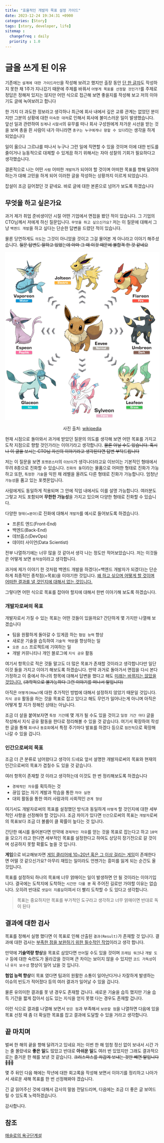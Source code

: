 ```yaml
---
title: "효율적인 개발자 목표 설정 가이드"
date: 2023-12-24 19:34:31 +0900
categories: [Story]
tags: [story, developer, life]
sitemap :
  changefreq : daily
  priority : 1.0
---
```


# 글을 쓰게 된 이유

기존에는 `설계에 대한 가이드라인`을 작성해 보려고 했지만 출장 동안 <u>단 한 글자</u>도 작성하지 못한 채
1주가 지나갔기 때문에 주제를 바꿔서 `어떻게 목표를 선정할 것인가?`를 주제로 정답은 정해져 있지는 않지만 어떤 식으로 접근해 보면 좋을지를 작성해 보고 저의 이야기도 글에 녹여보려고 합니다

한 가지 더 과도한 정보라고 생각하나 최근에 회사 내에서 깊은 교류 관계는 없었던 분이지만 그분의 상황에 대한 `미숙한 대처`로 인해서 회사에 불미스러운 일이 발생했습니다.
앞선 일과 관련하여 `징계`나 `시말서`의 유무를 떠나 회사 구성원에게 차가운 시선을 받는 것을 보며 총을 쥔 사람이 내가 아니라면 `총구는 누구에게나 향할 수 있다`라는 생각을 하게 되었습니다

일이 옳으냐 그르냐를 떠나서 누구나 그런 일에 직면할 수 있을 것이며 이에 대한 빈도를 줄이거나
능동적으로 대체할 수 있게끔 하기 위해서는 자아 성찰의 기회가 필요하다고 생각했습니다.

결론적으로 나는 어떤 `사람` 어떠한 `개발자`가 되어야 할 것이며 어떠한 목표를 향해 달려야 하는가 대해 고민을 하게 되어 이러한 글을 작성하는 상황까지 이르게 되었습니다.

잡설이 조금 길어졌던 것 같네요. 바로 글에 대한 본론으로 넘어가 보도록 하겠습니다

## 무엇을 하고 싶은가요
과거 제가 취업 준비생이던 시절 어떤 기업에서 면접을 봤던 적이 있습니다. 그 기업의 CTO님께서 저에게 하신 질문입니다.
`무엇을 하고 싶으신가요?` 저는 이 질문에 대해서 그냥 `백엔드 개발`을 하고 싶다는 단순한 답변을 드렸던 적이 있습니다.

물론 당연하게도 `의도`는 그것이 아니었을 것이고 그걸 물어본 게 아니라고 이야기 해주셨습니다.
~~질문 답변도 잘하고 있었는데 아마 그 때 이것 때문에 불합격 한 것 같네요~~

![eeveelution](/assets/img/posts/eeveelution.png) <br>
<div style=" text-align: center;">
사진 출처: <a href="https://ko.wikipedia.org/wiki/%EC%9D%B4%EB%B8%8C%EC%9D%B4">wikipedia</a>
</div>

현재 시점으로 돌아와서 과거에 받았던 질문의 의도를 생각해 보면 어떤 목표를 가지고 도착 지점으로 향할 것인가라는 이야기라고 생각합니다. ~~물론 아닐 수도 있습니다. 혹시나 이 글을 보시는 CTO님 자신의 이야기라고 생각된다면 답변 부탁드립니다~~

저는 이 질문을 보면 `포켓몬스터`의 `이브이`가 생각나더라고요 이브이는 기본적인 형태에서 무려 8종으로 진화할 수 있습니다.
`진화의 돌`이라는 물품으로 어떠한 형태로 진화가 가능하고 또한, `특정한 기술`을 익힌 채 레벨을 올려도 다른 형태로 진화가 가능합니다.
엄청난 `가능성`을 품고 있는 포켓몬입니다.

사람에게도 동일하게 적용되며 그 안에 직업 내에서도 이를 설명 가능합니다. 여러분도 그렇고 저도 포함되며 **무한한 가능성**을 가지고 있으며 다양한 형태로 진화할 수 있습니다.

다양한 `형태(=분야)`로 진화에 대해서 `개발자`를 예시로 들어보도록 하겠습니다.
- 프론트 엔드(Front-End)
- 백엔드(Back-End)
- 데브옵스(DevOps)
- 데이터 사이언(Data Scientist)

전부 나열하기에는 너무 많을 것 같아서 생각 나는 정도만 적어보았습니다. 저는 이것들은 어떻게 보면 `종착점`이라고 생각합니다.

과거에 제가 이야기 한 것처럼 백엔드 개발을 하겠다(=백엔드 개발자가 되겠다)는 단순하게 최종적인 종착점(=목표)을 이야기한 것입니다.
<u>왜 하고 싶으며 어떻게 할 것이며 어떠한 결과를 낼 것인지에 대해서 없는 것입니다.</u>

그렇다면 어떤 식으로 목표를 잡아야 할지에 대해서 한번 이야기해 보도록 하겠습니다.

### 개발자로써의 목표
개발자로서 가질 수 있는 목표는 어떤 것들이 있을까요? 간단하게 몇 가지만 나열해 보겠습니다
- 팀을 원활하게 돌아갈 수 있게끔 하는 `협업 능력` 향상
- 새로운 기술을 습득하여 `기술적 역량`을 향상하는 일
- `오픈 소스` 프로젝트에 기여하는 일
- 개발 커뮤니티나 개인 블로그에 `지식 공유` 활동

여기서 항목으로 적은 것들 말고도 더 많은 목표가 존재할 것이라고 생각합니다만 일단 이것 들을 가지고 이야기 해보도록 하겠습니다.
만약 과거로 돌아가서 면접을 다시 본다 가정하고 이 중에서 하나의 항목에 대해서 답변을 했다고 해도 <u>미래는 바뀌지는 않았을 것입니다.</u>
~~(과학적으로 불가능하다 그런 이야기를 떠나서 말입니다)~~

아직은 `어떻게(How)`에 대한 추가적인 방법에 대해서 설정하지 않았기 때문일 것입니다.
`지식 공유` 활동을 하는 것을 목표로 잡고 있다고 해도 무언가 일어나는게 아니며 아직은 어떻게 할 지가 정해진 상태는 아닙니다.

조금 더 살을 붙여보자면 `특정 기간`에 몇 개가 될 수도 있을 것이고 `일정 기간 마다` 글을 작성해서 지식 공유 활동을 한다로 정리해볼 수 있을 것 같습니다.
여기서 확장하여 작성한 글을 통해 `회사`나 `동호회`에서 특정 주기마다 발표를 하겠다 등으로 `점진적`으로 확장해 나갈 수 있을 겁니다.

### 인간으로써의 목표
조금 더 큰 분류로 넘어왔다고 생각이 드네요 앞서 설명한 개발자로써의 목표와 현재의 인간으로써의 목표가 겹칠수 도 있을 것 같습니다.

여러 항목이 존재할 것 이라고 생각하는데 이것도 한 번 정리해보도록 하겠습니다
- `경제적인 자유`를 획득하는 것
- 끊임 없는 자기 계발과 학습을 통한 `자아 실현`
- 대외 활동을 통한 여러 사람과의 사회적인 `관계 형성`

여기서도 개발자로써의 목표를 설정했던 방식과 동일하게 `어떻게` 할 것인지에 대한 세부적인 사항을 선정해야 할 것입니다.
조금 차이가 있다면 `인간`으로써의 목표는 `개발자`로써의 목표보다 조금 더 볼륨이 클 확률이 높다는 것 입니다.

간단한 예시를 들어본다면 만약에 `경제적인 자유`를 얻는 것을 목표로 잡는다고 하고 `10억`을 모으기 라고 한다면 
세부적인 목표를 설정한다고 하여도 상당히 장기전으로 갈 것이며 성공하지 못할 확률도 높을 것 입니다.

**게임**으로 비교해보자면 <u>게임 클리어에 10~20년 혹은 그 이상 걸리는 게임</u>이 존재한다면 어떨 것 같으신가요? 아무리 재밌는 일이라도
언젠가는 흥미를 잃게 되는 순간도 올 것입니다.

목표를 설정하되 하나의 목표에 너무 얽매이는 일이 발생하면 안 될 것이라는 이야기입니다. 결국에는 도착지에 도착하는 `시간만 다를 뿐` 꼭 주어진 길로만 가야할 이유는 없습니다.
오히려 반대로 `샛길이 지름길`이여서 더 빨리 도착할 수 도 있다고 생각합니다.

> 목표는 중요하지만 목표를 부가적인 도구라고 생각하고 너무 얽매이면 반대로 독이 된다

## 결과에 대한 검사
목표를 정해서 실행 했다면 이 목표로 인해 산출된 `결과(Result)`가 존재할 것 입니다. 결과에 대한 검사는 <u>부족한 점을 보완하기 위한 필수적인 작업</u>이라고 생각 합니다.

만약에 **기술역량 향상**을 목표로 삼았다면 `언어`일 수도 있을 것이며 `프레임 워크`나 `개발 도구` 등에 대한 숙련도가 올라갔을 것이며 큰 차이는 보이지 않을 수 있지만
`코드 가독성`이나 `유지 보수성` 향상이 일어 났을 것 입니다.

**협업 능력 향상**이 목표 였다면 팀과의 원활한 소통이 일어난다거나 자잘하게 발생하는 이슈의 빈도가 적어졌다 등의 여러 결과가 일어날 수 있을 겁니다.

물론 유의미한 결과를 못 낸 경우도 존재할 겁니다. 새로운 기술을 습득 했지만 기술 습득 기간을 짧게 잡아서 심도 있는 지식을 얻지 못했 다는 경우도 존재할 겁니다.

이런 식으로 결과를 나열해 보면서 `얻은 점`과 부족해서 `보완할 점`을 나열하면 다음에 있을 목표 선정 때 좀 더 확실한 목표를 잡고 결과에 도달할 수 있을 거라고 생각합니다.

## 끝 마치며
벌써 한 해의 끝을 향해 달려가고 있네요 저는 이번 한 해 엄청 정신 없이 보내서 시간 가는 줄 몰랐네요 
**좋은 일**도 많았고 반대로 **아쉬운 일**도 여러 번 있었지만 그래도 결과적으로는 즐거운 한 해를 보낸 것 같습니다. ~~크리스마스를 차갑게 보내는 것만 빼면 말입니다 🥶🥶🥶~~ 

몇 주 뒤인 다음 해에는 작년에 대한 회고록을 작성해 보면서 이야기를 정리하고 나아가서 새로운 새해 목표를 한 번 선정해봐야 겠습니다.

긴 글 읽어주신 것에 대해서 감사의 말씀 전달드리며, 다음에는 조금 더 좋은 글 보여드릴 수 있도록 노력하겠습니다.

감사합니다.

## 참조

[매슬로의 욕구단계설](https://ko.wikipedia.org/wiki/%EB%A7%A4%EC%8A%AC%EB%A1%9C%EC%9D%98_%EC%9A%95%EA%B5%AC%EB%8B%A8%EA%B3%84%EC%84%A4)
